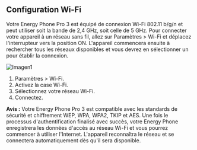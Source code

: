 ## Configuration Wi-Fi

Votre Energy Phone Pro 3 est équipé de connexion Wi-Fi 802.11 b/g/n et peut utiliser soit la bande de 2,4 GHz, soit celle de 5 GHz. Pour connecter votre appareil à un réseau sans fil, allez sur Paramètres > Wi-Fi et déplacez l'interrupteur vers la position ON. L'appareil commencera ensuite à rechercher tous les réseaux disponibles et vous devrez en sélectionner un pour établir la connexion.

![Imagen1](http://static.energysistem.com/images/manuals/42436/58d2ad2a789a1.jpg)

1. Paramètres > Wi-Fi.
2. Activez la case Wi-Fi.
3. Sélectionnez votre réseau Wi-Fi.
4. Connectez.

**Avis :** Votre Energy Phone Pro 3 est compatible avec les standards de sécurité et chiffrement WEP, WPA, WPA2, TKIP et AES. Une fois le processus d'authentification finalisé avec succès, votre Energy Phone enregistrera les données d'accès au réseau Wi-Fi et vous pourrez commencer à utiliser l'Internet. L'appareil reconnaîtra le réseau et se connectera automatiquement dès qu'il sera disponible.

